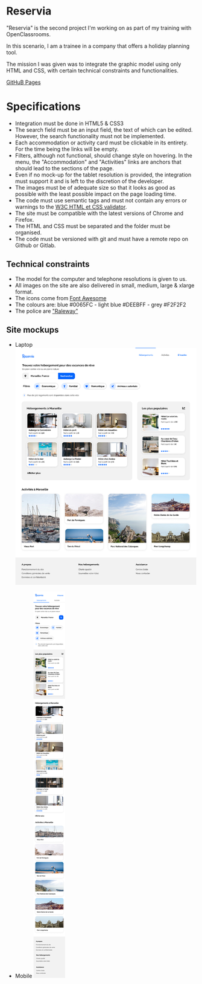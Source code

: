 # Reservia

"Reservia" is the second project I'm working on as part of my training with OpenClassrooms.

In this scenario, I am a trainee in a company that offers a holiday planning tool.

The mission I was given was to integrate the graphic model using only HTML and CSS, with certain technical constraints and functionalities.

[GitHuB Pages](https://moutinhoalexandre.github.io/MoutinhoAlexandre_2_22102020/index.html)

# Specifications

- Integration must be done in HTML5 & CSS3
- The search field must be an input field, the text of which can be edited. However, the search functionality must not be implemented.
- Each accommodation or activity card must be clickable in its entirety. For the time being the links will be empty.
- Filters, although not functional, should change style on hovering.
In the menu, the "Accommodation" and "Activities" links are anchors that should lead to the sections of the page.
- Even if no mock-up for the tablet resolution is provided, the integration must support it and is left to the discretion of the developer.
- The images must be of adequate size so that it looks as good as possible with the least possible impact on the page loading time.
- The code must use semantic tags and must not contain any errors or warnings to the [W3C HTML et CSS validator](https://validator.w3.org/unicorn/check?ucn_uri=https%3A%2F%2Fmoutinhoalexandre.github.io%2FMoutinhoAlexandre_2_22102020%2F%23&ucn_task=conformance#).
- The site must be compatible with the latest versions of Chrome and Firefox.
- The HTML and CSS must be separated and the folder must be organised.
- The code must be versioned with git and must have a remote repo on Github or Gitlab.


## Technical constraints

- The model for the computer and telephone resolutions is given to us.
- All images on the site are also delivered in small, medium, large & xlarge format.
- The icons come from [Font Awesome](https://fontawesome.com/)
- The colours are: blue #0065FC - light blue #DEEBFF - grey #F2F2F2
- The police are ["Raleway"](https://fonts.google.com/specimen/Raleway)

## Site mockups

- Laptop
![](https://github.com/moutinhoalexandre/MoutinhoAlexandre_2_22102020/blob/main/mockup/desktop.png)

- Mobile
![](https://github.com/moutinhoalexandre/MoutinhoAlexandre_2_22102020/blob/main/mockup/mobile.png)
